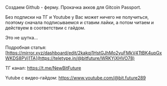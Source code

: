 Создаем Github - ферму. Прокачка акков для Gitcoin Passport.

Без подписки на ТГ и Youtube у Вас может ничего не получиться, поэтому сначала подписываемся и ставим лайки, а потом читаем и действуем в соответствии с гайдом. 

Это не шутка...

Подробная статья:  [https://mirror.xyz/dashboard/edit/2kakqj1HstGJhMo2yuFMkV4TtBK4upGxWKDS8PVj1TA](https://teletype.in/@bitfuture/WRKYjXHVO78)


ТГ канал:   https://t.me/NewBitFuture


Yutube с видео-гайдом:   https://www.youtube.com/@bit.future289
